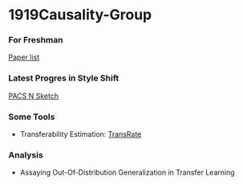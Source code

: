 # 1919Causality-Group

### For Freshman
[Paper list](https://github.com/Lu-Tan/1919Causality-Group/blob/main/For%20Freshman.md)

### Latest Progres in Style Shift
[PACS N Sketch](https://github.com/Lu-Tan/1919Causality-Group/blob/main/Style_shift.md)

### Some Tools
- Transferability Estimation: [TransRate](https://github.com/Lu-Tan/1919Causality-Group/blob/main/TransRate.md)

### Analysis
- Assaying Out-Of-Distribution Generalization in Transfer Learning
